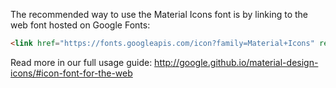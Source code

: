 The recommended way to use the Material Icons font is by linking to the web font hosted on Google Fonts:

```html
<link href="https://fonts.googleapis.com/icon?family=Material+Icons" rel="stylesheet" />
```

Read more in our full usage guide:
http://google.github.io/material-design-icons/#icon-font-for-the-web
